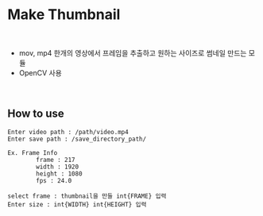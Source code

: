 # Make Thumbnail
<br/>

- mov, mp4 한개의 영상에서 프레임을 추출하고 원하는 사이즈로 썸네일 만드는 모듈
- OpenCV 사용
<br/>

## How to use

```
Enter video path : /path/video.mp4
Enter save path : /save_directory_path/

Ex. Frame Info
		frame : 217
		width : 1920
		height : 1080
		fps : 24.0

select frame : thumbnail을 만들 int{FRAME} 입력
Enter size : int{WIDTH} int{HEIGHT} 입력 
```


